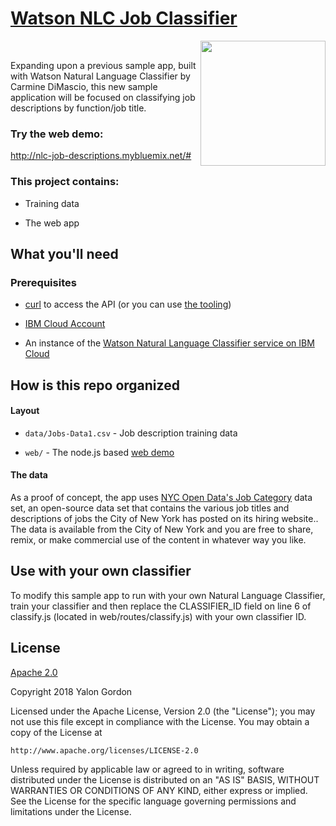 # [Watson NLC Job Classifier](http://nlc-job-descriptions.mybluemix.net/#)

<img src="https://raw.githubusercontent.com/cdimascio/watson-nlc-spam/master/assets/watson-nlc.png"  width="200"  align="right" /></br>

Expanding upon a previous sample app, built with Watson Natural Language Classifier by Carmine DiMascio, this new sample application will be focused on classifying job descriptions by function/job title.

### Try the web demo:
http://nlc-job-descriptions.mybluemix.net/#

### This project contains:

* Training data

* The web app


## What you'll need

### Prerequisites


* [curl](http://curl.haxx.se/download.html) to access the API (or you can use [the tooling](https://natural-language-classifier-toolkit.ng.bluemix.net/ccae7ccd-babe-4a5d-8181-42955842d2a2/classifiers))

* [IBM Cloud Account](www.bluemix.net)

* An instance of the [Watson Natural Language Classifier service on IBM Cloud](https://console.bluemix.net/catalog/services/natural-language-classifier?hideTours=true&cm_mmc=OSocial_Tumblr-_-Watson+Core_Watson+Core+-+Platform-_-WW_WW-_-wdc-ref&cm_mmc=OSocial_Tumblr-_-Watson+Core_Watson+Core+-+Platform-_-WW_WW-_-wdc-ref&cm_mmca1=000000OF&cm_mmca2=10000409)

## How is this repo organized

#### Layout

* `data/Jobs-Data1.csv` - Job description training data

* `web/` - The node.js based [web demo](http://nlc-job-descriptions.mybluemix.net/#)

#### The data

As a proof of concept, the app uses [NYC Open Data's Job Category](https://data.cityofnewyork.us/City-Government/NYC-Jobs/kpav-sd4t) data set, an open-source data set that contains the various job titles and descriptions of jobs the City of New York has  posted on its hiring website.. The data is available from the City of New York and you are free to share, remix, or make commercial use of the content in whatever way you like.

## Use with your own classifier
To modify this sample app to run with your own Natural Language Classifier, train your classifier and then replace the CLASSIFIER_ID field on line 6 of classify.js (located in web/routes/classify.js) with your own classifier ID.

## License

[Apache 2.0](https://www.apache.org/licenses/LICENSE-2.0)

Copyright 2018 Yalon Gordon

Licensed under the Apache License, Version 2.0 (the "License");
you may not use this file except in compliance with the License.
You may obtain a copy of the License at

    http://www.apache.org/licenses/LICENSE-2.0

Unless required by applicable law or agreed to in writing, software
distributed under the License is distributed on an "AS IS" BASIS,
WITHOUT WARRANTIES OR CONDITIONS OF ANY KIND, either express or implied.
See the License for the specific language governing permissions and
limitations under the License.
